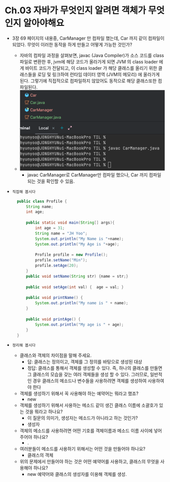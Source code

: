 # Ch.03 자바가 무엇인지 알려면 객체가 무엇인지 알아야해요

- 3장 69 페이지의 내용중, CarManager 만 컴파일 했는데, Car 까지 같이 컴파일이 되었다. 무엇이 이러한 동작을 하게 만들고 어떻게 가능한 것인가?
    - 자바의 컴파일 과정을 살펴보면, javac (Java Compiler)가 소스 코드를 class 파일로 변환한 후, jvm에 해당 코드가 올라가게 되면 JVM 의 class loader 에게 바이트 코드가 전달되고, 이 class loader 가 해당 클래스를 올리기 위한 클래스들을 로딩 및 링크하여 런타임 데이터 영역 (JVM의 메모리) 에 올라가게 된다. 그렇기에 직접적으로 컴파일하지 않았어도 동적으로 해당 클래스또한 컴파일된다.
    - ![img_2.png](img_2.png)
        - javac CarManager로 CarManager만 컴파일 했으나, Car 까지 컴파일되는 것을 확인할 수 있음.

- `직접해 봅시다`
  ```java 
    public class Profile {
        String name;
        int age;
  
        public static void main(String[] args){
            int age = 31;
            String name = "JH Yoo";
            System.out.println("My Name is "+name);
            System.out.println("My Age is "+age);
			    
            Profile profile = new Profile();
            profile.setName("Min");
            profile.setAge(20);
        }
        public void setName(String str) {name = str;}
  
        public void setAge(int val) {  age = val; }
  
        public void printName() {
            System.out.println("My name is " + name);
        }
  
        public void printAge() {
            System.out.println("My age is " + age);
        }
    }
    ```
- `정리해 봅시다`
    - 클래스와 객체의 차이점을 말해 주세요.
        - 답: 클래스는 정의이고, 객체를 그 정의를 바탕으로 생성된 대상
        - 정답: 클래스를 통해서 객체를 생성할 수 있다. 즉, 하나의 클래스를 만들면 그 클래스의 모습을 갖는 여러 객체들을 생성 할 수 있다. 그러므로, 일반적인 경우 클래스의 메소드나 변수들을 사용하려면 객체를 생성하여 사용하여야 한다
    - 객체를 생성하기 위해서 꼭 사용해야 하는 예약어는 뭐라고 했죠?
        - new
    - 객체를 생성하기 위해서 사용하는 메소드 같이 생긴 클래스 이름에 소괄호가 있는 것을 뭐라고 하나요?
        - 이 질문의 의미가, 생성자는 메소드가 아니라고 하는 것인가?
        - 생성자
    - 객체의 메소드를 사용하려면 어떤 기호를 객체이름과 메소드 이름 사이에 넣어주어야 하나요?
        - .
    - 여러분들이 메소드를 사용하기 위해서는 어떤 것을 만들어야 하나요?
        - 클래스의 객체
    - 위의 문제에서 만들어야 하는 것은 어떤 예약어를 사용하고, 클래스의 무엇을 사용해야 하나요?
        - new 예약어와 클래스의 생성자를 이용해 객체를 생성.